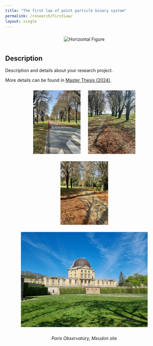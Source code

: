 ```yaml
---
title: "The first law of point particle binary system"
permalink: /research/FirstLaw/
layout: single
---
```


<div style="text-align: center;">
  <img src="/files/ConceptsMT.jpeg" alt="Horizontal Figure" style="width:80%; margin:10px;">
  <p><em>  </em></p>
</div>

## Description

Description and details about your research project.

More details can be found in [Master Thesis (2024)](/files/MT_TangchaoLIU.pdf).

<div style="text-align: center;">
  <img src="/files/meudon1.jpeg" alt="Figure 1" style="width:30%; margin:10px;">
  <img src="/files/meudon2.jpeg" alt="Figure 2" style="width:30%; margin:10px;">
  <img src="/files/meudon3.jpeg" alt="Figure 3" style="width:30%; margin:10px;">
</div>


<div style="text-align: center;">
  <img src="/files/obspmMeudon.jpeg" alt="Horizontal Figure" style="width:80%; margin:10px;">
  <p><em>Paris Observatory, Meudon site</em></p>
</div>
